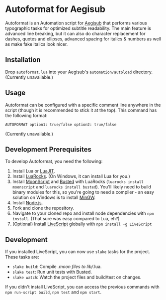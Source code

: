# Autoformat for Aegisub

Autoformat is an Automation script for [Aegisub](http://www.aegisub.org/) that performs various typographic tasks for optimized subtitle readability. The main feature is advanced line breaking, but it can also do character replacement for dashes, quotes and ellipses, advanced spacing for italics & numbers as well as make fake italics look nicer.

## Installation

Drop `autoformat.lua` into your Aegisub's `automation/autoload` directory. (Currently unavailable.)

## Usage

Autoformat can be configured with a specific comment line anywhere in the script (though it is recommended to stick it at the top). This command has the following format:

```
AUTOFORMAT option1: true/false option2: true/false
```

(Currently unavailable.)

## Development Prerequisites

To develop Autoformat, you need the following:

1. Install Lua or [LuaJIT](http://luajit.org/).
2. Install [LuaRocks](http://luarocks.org/). (On Windows, it can install Lua for you.)
3. Install [MoonScript](http://moonscript.org/) and [Busted](http://olivinelabs.com/busted/) with LuaRocks (`luarocks install moonscript` and `luarocks install busted`). You'll likely need to build binary modules for this, so you're going to need a compiler - an easy solution on Windows is to install [MinGW](http://www.mingw.org/).
4. Install [Node.js](http://nodejs.org/).
5. Fork and clone the repository.
6. Navigate to your cloned repo and install node dependencies with `npm install`. (That sure was easy compared to Lua, eh?)
7. (Optional) Install [LiveScript](http://livescript.net/) globally with `npm install -g LiveScript`

## Development

If you installed LiveScript, you can now use `slake` tasks for the project. These tasks are:

* `slake build`: Compile *.moon files to lib/*.lua.
* `slake test`: Run unit tests with Busted.
* `slake watch`: Watch the project files and build/test on changes.

If you didn't install LiveScript, you can access the previous commands with `npm run-script build`, `npm test` and `npm start`. 